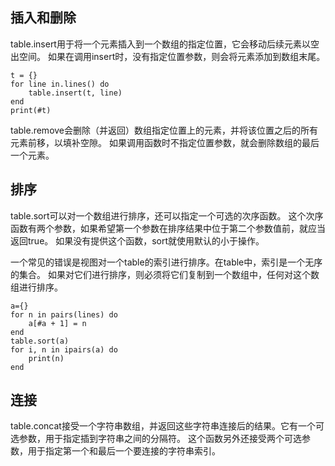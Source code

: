 ## 插入和删除
table.insert用于将一个元素插入到一个数组的指定位置，它会移动后续元素以空出空间。
如果在调用insert时，没有指定位置参数，则会将元素添加到数组末尾。

    t = {}
    for line in.lines() do
        table.insert(t, line)
    end
    print(#t)

table.remove会删除（并返回）数组指定位置上的元素，并将该位置之后的所有元素前移，以填补空隙。
如果调用函数时不指定位置参数，就会删除数组的最后一个元素。

## 排序
table.sort可以对一个数组进行排序，还可以指定一个可选的次序函数。
这个次序函数有两个参数，如果希望第一个参数在排序结果中位于第二个参数值前，就应当返回true。
如果没有提供这个函数，sort就使用默认的小于操作。

一个常见的错误是视图对一个table的索引进行排序。在table中，索引是一个无序的集合。
如果对它们进行排序，则必须将它们复制到一个数组中，任何对这个数组进行排序。

    a={}
    for n in pairs(lines) do
        a[#a + 1] = n
    end
    table.sort(a)
    for i, n in ipairs(a) do
        print(n)
    end

## 连接
table.concat接受一个字符串数组，并返回这些字符串连接后的结果。它有一个可选参数，用于指定插到字符串之间的分隔符。
这个函数另外还接受两个可选参数，用于指定第一个和最后一个要连接的字符串索引。



